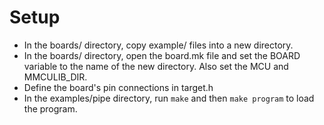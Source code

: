 
# Setup
* In the boards/ directory, copy example/ files into a new directory.
* In the boards/ directory, open the board.mk file and set the BOARD variable to the name of the new directory. Also set the MCU and MMCULIB_DIR.
* Define the board's pin connections in target.h
* In the examples/pipe directory, run `make` and then `make program` to load the program.

